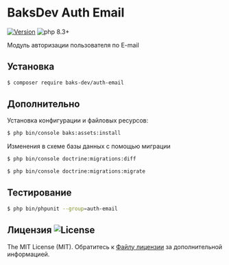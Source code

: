 # BaksDev Auth Email

[![Version](https://img.shields.io/badge/version-7.1.8-blue)](https://github.com/baks-dev/auth-email/releases)
![php 8.3+](https://img.shields.io/badge/php-min%208.3-red.svg)

Модуль авторизации пользователя по E-mail

## Установка

``` bash
$ composer require baks-dev/auth-email
```

## Дополнительно

Установка конфигурации и файловых ресурсов:

``` bash
$ php bin/console baks:assets:install
```

Изменения в схеме базы данных с помощью миграции

``` bash
$ php bin/console doctrine:migrations:diff

$ php bin/console doctrine:migrations:migrate
```

## Тестирование

``` bash
$ php bin/phpunit --group=auth-email
```

## Лицензия ![License](https://img.shields.io/badge/MIT-green)

The MIT License (MIT). Обратитесь к [Файлу лицензии](LICENSE.md) за дополнительной информацией.

